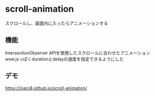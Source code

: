 # scroll-animation
スクロールし、画面内に入ったらアニメーションする

## 機能
IntersectionObserver APIを使用したスクロールに合わせたアニメーション
wow.jsっぽくdurationとdelayの速度を指定できるようにした

## デモ
https://inaro8.github.io/scroll-animation/
